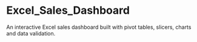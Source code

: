 # Excel_Sales_Dashboard
An interactive Excel sales dashboard built with pivot tables, slicers, charts and data validation.
